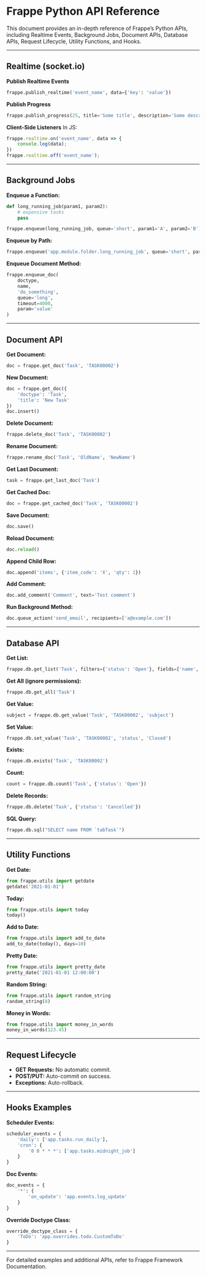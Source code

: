 # Frappe Python API Reference

This document provides an in-depth reference of Frappe’s Python APIs, including Realtime Events, Background Jobs, Document APIs, Database APIs, Request Lifecycle, Utility Functions, and Hooks.

---

## Realtime (socket.io)

**Publish Realtime Events**
```python
frappe.publish_realtime('event_name', data={'key': 'value'})
```

**Publish Progress**
```python
frappe.publish_progress(25, title='Some title', description='Some description')
```

**Client-Side Listeners**
In JS:
```javascript
frappe.realtime.on('event_name', data => {
    console.log(data);
})
frappe.realtime.off('event_name');
```

---

## Background Jobs

**Enqueue a Function:**
```python
def long_running_job(param1, param2):
    # expensive tasks
    pass

frappe.enqueue(long_running_job, queue='short', param1='A', param2='B')
```

**Enqueue by Path:**
```python
frappe.enqueue('app.module.folder.long_running_job', queue='short', param1='A', param2='B')
```

**Enqueue Document Method:**
```python
frappe.enqueue_doc(
    doctype,
    name,
    'do_something',
    queue='long',
    timeout=4000,
    param='value'
)
```

---

## Document API

**Get Document:**
```python
doc = frappe.get_doc('Task', 'TASK00002')
```

**New Document:**
```python
doc = frappe.get_doc({
    'doctype': 'Task',
    'title': 'New Task'
})
doc.insert()
```

**Delete Document:**
```python
frappe.delete_doc('Task', 'TASK00002')
```

**Rename Document:**
```python
frappe.rename_doc('Task', 'OldName', 'NewName')
```

**Get Last Document:**
```python
task = frappe.get_last_doc('Task')
```

**Get Cached Doc:**
```python
doc = frappe.get_cached_doc('Task', 'TASK00002')
```

**Save Document:**
```python
doc.save()
```

**Reload Document:**
```python
doc.reload()
```

**Append Child Row:**
```python
doc.append('items', {'item_code': 'X', 'qty': 1})
```

**Add Comment:**
```python
doc.add_comment('Comment', text='Test comment')
```

**Run Background Method:**
```python
doc.queue_action('send_email', recipients=['a@example.com'])
```

---

## Database API

**Get List:**
```python
frappe.db.get_list('Task', filters={'status': 'Open'}, fields=['name', 'status'])
```

**Get All (ignore permissions):**
```python
frappe.db.get_all('Task')
```

**Get Value:**
```python
subject = frappe.db.get_value('Task', 'TASK00002', 'subject')
```

**Set Value:**
```python
frappe.db.set_value('Task', 'TASK00002', 'status', 'Closed')
```

**Exists:**
```python
frappe.db.exists('Task', 'TASK00002')
```

**Count:**
```python
count = frappe.db.count('Task', {'status': 'Open'})
```

**Delete Records:**
```python
frappe.db.delete('Task', {'status': 'Cancelled'})
```

**SQL Query:**
```python
frappe.db.sql("SELECT name FROM `tabTask`")
```

---

## Utility Functions

**Get Date:**
```python
from frappe.utils import getdate
getdate('2021-01-01')
```

**Today:**
```python
from frappe.utils import today
today()
```

**Add to Date:**
```python
from frappe.utils import add_to_date
add_to_date(today(), days=10)
```

**Pretty Date:**
```python
from frappe.utils import pretty_date
pretty_date('2021-01-01 12:00:00')
```

**Random String:**
```python
from frappe.utils import random_string
random_string(8)
```

**Money in Words:**
```python
from frappe.utils import money_in_words
money_in_words(123.45)
```

---

## Request Lifecycle

- **GET Requests:** No automatic commit.
- **POST/PUT:** Auto-commit on success.
- **Exceptions:** Auto-rollback.

---

## Hooks Examples

**Scheduler Events:**
```python
scheduler_events = {
    'daily': ['app.tasks.run_daily'],
    'cron': {
        '0 0 * * *': ['app.tasks.midnight_job']
    }
}
```

**Doc Events:**
```python
doc_events = {
    '*': {
        'on_update': 'app.events.log_update'
    }
}
```

**Override Doctype Class:**
```python
override_doctype_class = {
    'ToDo': 'app.overrides.todo.CustomToDo'
}
```

---

For detailed examples and additional APIs, refer to Frappe Framework Documentation.